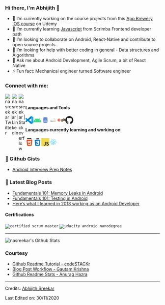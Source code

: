 ### Hi there, I'm Abhijith 👋

<!--
**nasreekar/nasreekar** is a ✨ _special_ ✨ repository because its `README.md` (this file) appears on your GitHub profile.

Here are some ideas to get you started:
-->

- 🔭 I’m currently working on the course projects from this [App Brewery IOS course](https://www.udemy.com/course/ios-13-app-development-bootcamp/) on Udemy
- 🌱 I’m currently learning [Javascript](https://scrimba.com/path/gfrontend/enrolled) from Scrimba Frontend developer path
- 👯 I’m looking to collaborate on Android, React-Native and contribute to open source projects.
- 🤔 I’m looking for help with better coding in general - Data structures and Algorithms
- 💬 Ask me about Android Development, Agile Scrum, a bit of React Native
- ⚡ Fun fact: Mechanical engineer turned Software engineer

### Connect with me:

[<img align="left" alt="nasreekar | Twitter" width="22px" src="https://cdn.jsdelivr.net/npm/simple-icons@v3/icons/twitter.svg" />](https://twitter.com/abhijithnalla)
[<img align="left" alt="nasreekar | LinkedIn" width="22px" src="https://cdn.jsdelivr.net/npm/simple-icons@v3/icons/linkedin.svg" />](https://www.linkedin.com/in/abhijithsreekar/)
[<img align="left" alt="nasreekar | Stackoverflow" width="22px" src="https://cdn.jsdelivr.net/npm/simple-icons@v3/icons/stackoverflow.svg" />](https://stackoverflow.com/users/6169668/asn)

<br/>

#### Languages and Tools

<img align="left" alt="Visual Studio Code" width="26px" src="https://raw.githubusercontent.com/github/explore/80688e429a7d4ef2fca1e82350fe8e3517d3494d/topics/visual-studio-code/visual-studio-code.png" />
<img align="left" alt="android" width="26px" src="https://raw.githubusercontent.com/github/explore/80688e429a7d4ef2fca1e82350fe8e3517d3494d/topics/android/android.png" />
<img align="left" alt="SQL" width="26px" src="https://raw.githubusercontent.com/github/explore/80688e429a7d4ef2fca1e82350fe8e3517d3494d/topics/sql/sql.png" />
<img align="left" alt="mysql" width="26px" src="https://raw.githubusercontent.com/github/explore/80688e429a7d4ef2fca1e82350fe8e3517d3494d/topics/mysql/mysql.png" />
<img align="left" alt="Git" width="26px" src="https://raw.githubusercontent.com/github/explore/80688e429a7d4ef2fca1e82350fe8e3517d3494d/topics/git/git.png" />
<img align="left" alt="github" width="26px" src="https://raw.githubusercontent.com/github/explore/78df643247d429f6cc873026c0622819ad797942/topics/github/github.png" />

<br/>

#### Languages currently learning and working on

<img align="left" alt="HTML5" width="26px" src="https://raw.githubusercontent.com/github/explore/80688e429a7d4ef2fca1e82350fe8e3517d3494d/topics/html/html.png" />
<img align="left" alt="css3" width="26px" src="https://raw.githubusercontent.com/github/explore/80688e429a7d4ef2fca1e82350fe8e3517d3494d/topics/css/css.png" />
<img align="left" alt="JavaScript" width="26px" src="https://raw.githubusercontent.com/github/explore/80688e429a7d4ef2fca1e82350fe8e3517d3494d/topics/javascript/javascript.png" />
<img align="left" alt="react native" width="26px" src="https://raw.githubusercontent.com/github/explore/80688e429a7d4ef2fca1e82350fe8e3517d3494d/topics/react/react.png" />

<br />
<br />

### 📕 Github Gists
- [Android Interview Prep Notes](https://gist.github.com/nasreekar/365262930f73bc33ee4d6fbbd596932c)

### 📕 Latest Blog Posts

<!-- BLOG-POST-LIST:START -->
- [Fundamentals 101: Memory Leaks in Android](https://medium.com/@abhijith.nalla/fundamentals-101-memory-leaks-in-android-c0044886949c?source=rss-e903ccda071b------2)
- [Fundamentals 101: Testing in Android](https://medium.com/@abhijith.nalla/fundamentals-101-testing-in-android-912e7d85a50?source=rss-e903ccda071b------2)
- [Here’s what I learned in 2018 working as an Android Developer](https://medium.com/@abhijith.nalla/heres-what-i-learned-in-2018-working-as-an-android-developer-32f4fc3afff1?source=rss-e903ccda071b------2)
<!-- BLOG-POST-LIST:END -->

#### Certifications

<code><img height= "40" alt="certified scrum master" src="https://i.ibb.co/m5RM2Sb/csm.jpg"></code>
<code><img height= "40" alt="udacity android nanodegree" src="https://i.ibb.co/G355Gq2/udacity.jpg"></code>

---

<img align="left" alt="nasreekar's Github Stats" src="https://github-readme-stats.vercel.app/api?username=nasreekar&show_icons=true&hide_border=true" />

<br />

### Courtesy

- [Github Readme Tutorial - codeSTACKr](https://www.youtube.com/watch?v=ECuqb5Tv9qI)
- [Blog Post Workflow - Gautam Krishna](https://github.com/gautamkrishnar/blog-post-workflow)
- [Github Readme Stats - Anurag Hazra](https://github.com/anuraghazra/github-readme-stats)

-----
Credits: [Abhijith Sreekar](https://github.com/nasreekar)

Last Edited on: 30/11/2020